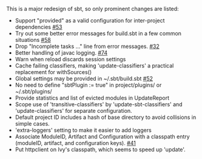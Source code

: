 This is a major redesign of sbt, so only prominent changes are listed:

 * Support "provided" as a valid configuration for inter-project dependencies [#53](https://github.com/harrah/xsbt/issues/53)
 * Try out some better error messages for build.sbt in a few common situations [#58](https://github.com/harrah/xsbt/issues/58)
 * Drop "Incomplete tasks ..." line from error messages. [#32](https://github.com/harrah/xsbt/issues/32)
 * Better handling of javac logging. [#74](https://github.com/harrah/xsbt/pull/74)
 * Warn when reload  discards session settings
 * Cache failing classifiers, making 'update-classifiers' a practical replacement for withSources()
 * Global settings may be provided in ~/.sbt/build.sbt [#52](https://github.com/harrah/xsbt/issues/52)
 * No need to define "sbtPlugin := true" in project/plugins/ or ~/.sbt/plugins/
 * Provide statistics and list of evicted modules in UpdateReport
 * Scope use of 'transitive-classifiers' by 'update-sbt-classifiers' and 'update-classifiers' for separate configuration.
 * Default project ID includes a hash of base directory to avoid collisions in simple cases.
 * 'extra-loggers' setting to make it easier to add loggers
 * Associate ModuleID, Artifact and Configuration with a classpath entry (moduleID, artifact, and configuration keys). [#41](https://github.com/harrah/xsbt/issues/41)
 * Put httpclient on Ivy's classpath, which seems to speed up 'update'.
